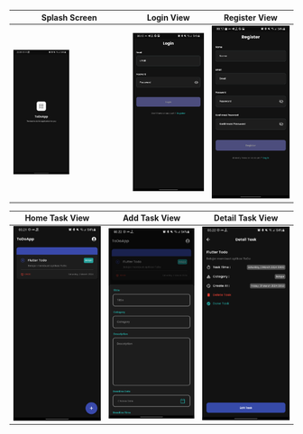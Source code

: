 
|Splash Screen|Login View|Register View|
|------------|-------------|-------------|
|<img src="assets/images/splashscreen.png" width="50%" height="50%" >|<img src="assets/images/login.png" width="280" >|<img src="assets/images/register.png" width="280" >|

|Home Task View|Add Task View|Detail Task View|
|------------|-------------|-------------|
|<img src="assets/images/home.png" width="280" >|<img src="assets/images/add-task.png" width="280" >|<img src="assets/images/detail-task.png" width="280" >|